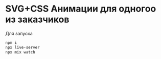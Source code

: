 # SVG+CSS Анимации для одногоо из заказчиков

Для запуска
```sh
npm i
npx live-server
npx mix watch
```
